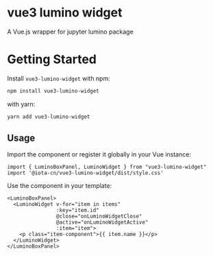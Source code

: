 # vue3 lumino widget

A Vue.js wrapper for jupyter lumino package

# Getting Started

Install `vue3-lumino-widget` with npm:

```bash
npm install vue3-lumino-widget
```

with yarn:

```bash
yarn add vue3-lumino-widget
```

## Usage

Import the component or register it globally in your Vue instance:

```vue
import { LuminoBoxPanel, LuminoWidget } from "vue3-lumino-widget"
import '@iota-cn/vue3-lumino-widget/dist/style.css'
```

Use the component in your template:

```vue
<LuminoBoxPanel>
  <LuminoWidget v-for="item in items"
                :key="item.id"
                @close="onLuminoWidgetClose"
                @active="onLuminoWidgetActive"
                :item="item">
    <p class="item-component">{{ item.name }}</p>
  </LuminoWidget>
</LuminoBoxPanel>
```
